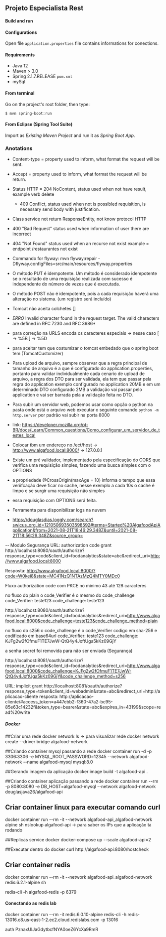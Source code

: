## Projeto Especialista Rest

#### Build and run

#### Configurations

Open file `application.properties` file contains informations for conections.

#### Requirements

- Java 12
- Maven > 3.0
- Spring 2.1.7.RELEASE `pom.xml`
- mySql

#### From terminal

Go on the project's root folder, then type:

    $ mvn spring-boot:run

#### From Eclipse (Spring Tool Suite)

Import as *Existing Maven Project* and run it as *Spring Boot App*.

### Anotations

- Content-type = property used to inform, what format the request will be sent.
- Accept = property used to inform, what format the request will be return.
- Status HTTP = 204 NoContent, status used when not have result, example verb delete 
	- 409 Conflict, status used when not is possibled requisition, is necessary send body with justification.
- Class service not return ResponseEntity, not know protocol HTTP
- 400 "Bad Request" status used when information of user there are incorrect
- 404 "Not Found" status used when an recurse not exist example = endpoint /restaurantes not exist
- Commando for flyway: mvn flyway:repair -Dflyway.configFiles=src/main/resources/flyway.properties
- O método PUT é idempotente. Um método é considerado idempotente se o resultado de uma requisição realizada com sucesso é independente do número de vezes que é executada.
- O método POST não é idempotente, pois a cada requisição haverá uma alteração no sistema. (um registro será incluído)
- Tomcat não aceita colchetes [] 
- *ERRO* Invalid character found in the request target. The valid characters are defined in RFC 7230 and RFC 3986*
- para correção na URLS encoda os caracteres especiais -> nesse caso [ -> %5B   ] -> %5D
- para aceitar tem que costumizar o tomcat embedado que o spring boot tem (TomcatCustomizer)
- Para upload de arquivo, sempre observar que a regra principal de tamanho de arquivo é a que é configurado do application.properties, portanto
para validar individualmente cada cenario de upload de arquivo, a regra dos DTO para ser validada, ela tem que passar pela regra do application 
exemplo configurado no application 20MB e em um determinado DTO configurado 2MB a validação vai passar pelo application e vai ser barrada pela a 
validação feita no DTO.
- Para subir um servidor web, podemos usar como opção o python na pasta onde está o arquivo web executar o seguinte comando `python -m http.server` por padrão vai subir na porta 8000
- link: https://developer.mozilla.org/pt-BR/docs/Learn/Common_questions/Como_configurar_um_servidor_de_testes_local
- Colocar tbm um endereço no /ect/host -> http://www.algafood.local:8000/ -> 127.0.0.1

- Existe um pré validador, implementado pela especificação do CORS que verifica uma requisição simples, fazendo uma busca simples com o OPTIONS
- a propriedade @CrossOrigin(maxAge = 10) informa o tempo que essa veriifcação deve ficar no cache, nesse exemplo a cada 10s o cache é limpo e se surgir uma requisição não simples
- essa requisição com OPTIONS será feita.


- Ferramenta para disponibilizar logs na nuvem 
- https://douglasdias.loggly.com/search?swicus_org_id=121050693503598592#terms=Started%20AlgafoodApiApplication&from=2021-08-21T18:46:29.348Z&until=2021-08-21T18:56:29.348Z&source_group=





-- Modulo Segurança
URL: authorization code grant
http://localhost:8080/oauth/authorize?response_type=code&client_id=foodanalytics&state=abc&redirect_uri=http://www.algafood.local:8000

Resposta: http://www.algafood.local:8000/?code=W0kei8&state=MC41NzQ1NTAzMzQ4MTY0MDc0


Fluxo authorization code com PKCE no minimo 43 até 128 caracteres

no fluxo do plain o code_Verifier é o mesmo do  code_challenge
code_Verifier: teste123
code_challenge: teste123

http://localhost:8080/oauth/authorize?response_type=code&client_id=foodanalytics&redirect_uri=http://www.algafood.local:8000&code_challenge=teste123&code_challenge_method=plain

no fluxo do s256 o code_challenge é o code_Verifier codigo em sha-256 e codificado em base64url
code_Verifier: teste123
code_challenge: KJFg2w2fOfmuF1TE7JwW-QtQ4y4JxftUga5kKz09GjY

a senha secret foi removida para não ser enviada  (Segurança)

http://localhost:8081/oauth/authorize?response_type=code&client_id=foodanalytics&redirect_uri=http://www.algafood.local:8000&code_challenge=KJFg2w2fOfmuF1TE7JwW-QtQ4y4JxftUga5kKz09GjY&code_challenge_method=s256


URL: implicit grant
http://localhost:8081/oauth/authorize?response_type=token&client_id=webadmin&state=abc&redirect_uri=http://aplicacao-cliente
resposta: 
http://aplicacao-cliente/#access_token=a447ebb2-f360-47a2-bc95-85e63c14232f&token_type=bearer&state=abc&expires_in=43199&scope=read%20write



##### Docker

##Criar uma rede
docker network ls -> para visualizar rede
docker network create --driver bridge algafood-network

##Criando container mysql passando a rede
docker container run -d -p 3306:3306 -e MYSQL_ROOT_PASSWORD=12345 --network algafood-network --name algafood-mysql mysql:8.0

##Gerando imagem da aplicação 
docker image build -t algafood-api .

##Criando container aplicação passando a rede
docker container run --rm -p 8080:8080 -e DB_HOST=algafood-mysql --network algafood-network  douglasjava26/algafood-api


## Criar container linux para executar comando curl
docker container run --rm -it --network algafood-api_algafood-network alpine sh
nslookup algafood-api -> para saber os IPs que a aplicação ta rodando


##Replicas service docker
docker-compose up --scale algafood-api=2

##Executar dentro do docker
curl http://algafood-api:8080/hostcheck



## Criar container redis 
docker container run --rm -it --network algafood-api_algafood-network redis:6.2.1-alpine sh

redis-cli -h algafood-redis -p 6379


#### Conectando ao redis lab
docker container run --rm -it redis:6.0.10-alpine redis-cli -h redis-13016.c8.us-east-1-2.ec2.cloud.redislabs.com -p 13016

auth PznaxUIJaGdytbcfNYA0oeZ6YcXa9RmR